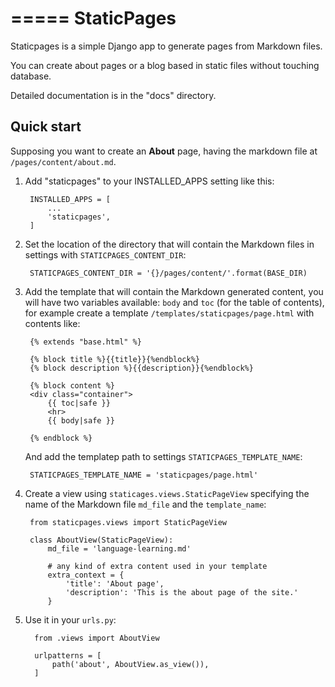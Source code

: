 =====
StaticPages
=====

Staticpages is a simple Django app to generate pages from Markdown files.

You can create about pages or a blog based in static files without
touching database.

Detailed documentation is in the "docs" directory.

Quick start
-----------

Supposing you want to create an **About** page, having the markdown
file at `/pages/content/about.md`.

1. Add "staticpages" to your INSTALLED_APPS setting like this:

		INSTALLED_APPS = [
			...
			'staticpages',
		]

2. Set the location of the directory that will contain the Markdown
   files in settings with `STATICPAGES_CONTENT_DIR`:
   
		STATICPAGES_CONTENT_DIR = '{}/pages/content/'.format(BASE_DIR)

3. Add the template that will contain the Markdown generated content,
   you will have two variables available: `body` and `toc` (for the
   table of contents), for example create a template
   `/templates/staticpages/page.html` with contents like:
   
		{% extends "base.html" %}

		{% block title %}{{title}}{%endblock%}
		{% block description %}{{description}}{%endblock%}

		{% block content %}
		<div class="container">
			{{ toc|safe }}
			<hr>
			{{ body|safe }}

		{% endblock %}

	And add the templatep path to settings
    `STATICPAGES_TEMPLATE_NAME`:
	
	    STATICPAGES_TEMPLATE_NAME = 'staticpages/page.html'

4. Create a view using `staticages.views.StaticPageView` specifying
   the name of the Markdown file `md_file` and the `template_name`:

		from staticpages.views import StaticPageView

		class AboutView(StaticPageView):
			md_file = 'language-learning.md'

			# any kind of extra content used in your template
			extra_context = {
				'title': 'About page',
				'description': 'This is the about page of the site.'
			}

5. Use it in your `urls.py`:

		 from .views import AboutView

		 urlpatterns = [
			 path('about', AboutView.as_view()),	
		 ]

